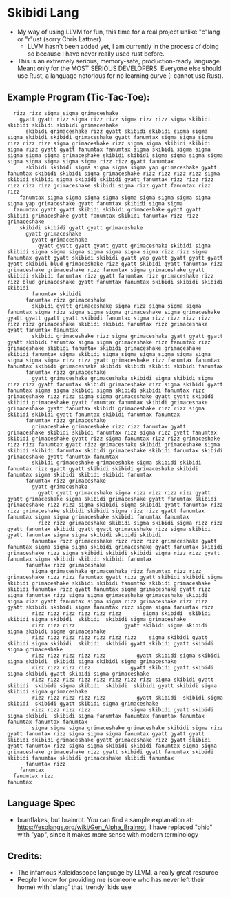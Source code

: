 # Skibidi Lang
- My way of using LLVM for fun, this time for a real project unlike "c"lang or "r"ust (sorry Chris Lattner)
  - LLVM hasn't been added yet, I am currently in the process of doing so because I have never really used rust before.
- This is an extremely serious, memory-safe, production-ready language. Meant only for the MOST SERIOUS DEVELOPERS. Everyone else should use Rust, a language notorious for no learning curve (I cannot use Rust).
## Example Program (Tic-Tac-Toe):
```gyatt gyatt gyatt skibidi gyatt gyatt gyatt skibidi skibidi skibidi skibidi gyatt skibidi gyatt skibidi gyatt skibidi skibidi skibidi skibidi skibidi gyatt gyatt skibidi skibidi skibidi skibidi skibidi skibidi skibidi skibidi skibidi skibidi skibidi skibidi skibidi skibidi skibidi skibidi skibidi skibidi sigma skibidi skibidi sigma sigma sigma sigma sigma sigma sigma sigma sigma sigma grimaceshake 
  rizz rizz sigma sigma grimaceshake 
    gyatt gyatt rizz sigma rizz rizz sigma rizz rizz sigma skibidi skibidi skibidi skibidi grimaceshake 
      skibidi grimaceshake rizz gyatt skibidi skibidi sigma sigma sigma skibidi skibidi grimaceshake gyatt fanumtax sigma sigma sigma rizz rizz rizz sigma grimaceshake rizz sigma sigma skibidi skibidi sigma rizz gyatt gyatt fanumtax fanumtax sigma skibidi sigma sigma sigma sigma sigma grimaceshake skibidi skibidi sigma sigma sigma sigma sigma sigma sigma sigma sigma rizz rizz gyatt fanumtax 
      skibidi skibidi sigma sigma sigma sigma yap grimaceshake gyatt fanumtax skibidi skibidi sigma grimaceshake rizz rizz rizz rizz sigma skibidi skibidi sigma skibidi skibidi gyatt fanumtax rizz rizz rizz rizz rizz rizz grimaceshake skibidi sigma rizz gyatt fanumtax rizz rizz 
    fanumtax sigma sigma sigma sigma sigma sigma sigma sigma sigma sigma yap grimaceshake gyatt fanumtax skibidi sigma sigma 
  fanumtax gyatt gyatt skibidi skibidi grimaceshake gyatt gyatt skibidi grimaceshake gyatt fanumtax skibidi fanumtax rizz rizz grimaceshake 
    skibidi skibidi gyatt gyatt grimaceshake 
      gyatt grimaceshake 
        gyatt grimaceshake 
          gyatt gyatt gyatt gyatt gyatt grimaceshake skibidi sigma skibidi sigma sigma sigma sigma sigma sigma sigma rizz rizz sigma fanumtax gyatt gyatt skibidi skibidi gyatt yap gyatt gyatt gyatt gyatt gyatt skibidi blud grimaceshake rizz gyatt skibidi gyatt fanumtax rizz grimaceshake grimaceshake rizz fanumtax sigma grimaceshake gyatt skibidi skibidi fanumtax rizz gyatt fanumtax rizz grimaceshake rizz rizz blud grimaceshake gyatt fanumtax fanumtax skibidi skibidi skibidi skibidi 
        fanumtax skibidi 
      fanumtax rizz grimaceshake 
        skibidi gyatt grimaceshake sigma rizz sigma sigma sigma fanumtax sigma rizz sigma sigma sigma grimaceshake sigma grimaceshake gyatt gyatt gyatt gyatt skibidi fanumtax sigma rizz rizz rizz rizz rizz rizz grimaceshake skibidi skibidi fanumtax rizz grimaceshake gyatt fanumtax fanumtax 
        skibidi grimaceshake rizz sigma grimaceshake gyatt gyatt gyatt gyatt skibidi fanumtax sigma sigma grimaceshake rizz fanumtax rizz grimaceshake skibidi fanumtax skibidi grimaceshake grimaceshake skibidi fanumtax sigma skibidi sigma sigma sigma sigma sigma sigma sigma sigma sigma rizz rizz gyatt grimaceshake rizz fanumtax fanumtax fanumtax skibidi grimaceshake skibidi skibidi skibidi skibidi fanumtax 
      fanumtax rizz grimaceshake 
        gyatt grimaceshake grimaceshake skibidi sigma skibidi sigma rizz rizz gyatt fanumtax skibidi grimaceshake rizz sigma skibidi gyatt fanumtax sigma sigma skibidi sigma skibidi skibidi fanumtax rizz grimaceshake rizz rizz sigma sigma grimaceshake gyatt gyatt skibidi skibidi grimaceshake gyatt fanumtax fanumtax skibidi grimaceshake grimaceshake gyatt fanumtax skibidi grimaceshake rizz rizz sigma skibidi skibidi gyatt fanumtax skibidi fanumtax fanumtax 
      fanumtax rizz grimaceshake 
        grimaceshake grimaceshake rizz rizz fanumtax gyatt grimaceshake skibidi skibidi fanumtax rizz sigma rizz gyatt fanumtax skibidi grimaceshake gyatt rizz sigma fanumtax rizz rizz grimaceshake rizz rizz fanumtax gyatt rizz grimaceshake skibidi grimaceshake sigma skibidi skibidi fanumtax skibidi grimaceshake skibidi fanumtax skibidi grimaceshake gyatt fanumtax fanumtax 
        skibidi grimaceshake grimaceshake sigma skibidi skibidi fanumtax rizz gyatt gyatt skibidi skibidi grimaceshake skibidi fanumtax sigma skibidi skibidi skibidi fanumtax 
      fanumtax rizz grimaceshake 
        gyatt grimaceshake 
          gyatt gyatt grimaceshake sigma rizz rizz rizz rizz gyatt gyatt grimaceshake sigma skibidi grimaceshake gyatt fanumtax skibidi grimaceshake rizz rizz sigma skibidi sigma skibidi gyatt fanumtax rizz rizz grimaceshake skibidi skibidi sigma rizz rizz gyatt fanumtax fanumtax sigma sigma grimaceshake skibidi fanumtax fanumtax 
          rizz rizz grimaceshake skibidi sigma skibidi sigma rizz rizz gyatt fanumtax skibidi gyatt gyatt grimaceshake rizz sigma skibidi gyatt fanumtax sigma sigma skibidi skibidi skibidi 
        fanumtax rizz grimaceshake rizz rizz rizz grimaceshake gyatt fanumtax sigma sigma sigma skibidi grimaceshake gyatt fanumtax skibidi grimaceshake rizz sigma skibidi skibidi skibidi sigma rizz rizz gyatt fanumtax sigma skibidi skibidi skibidi fanumtax 
      fanumtax rizz grimaceshake 
        sigma grimaceshake grimaceshake rizz fanumtax rizz rizz grimaceshake rizz rizz fanumtax gyatt rizz gyatt skibidi skibidi sigma skibidi grimaceshake skibidi skibidi fanumtax skibidi grimaceshake skibidi fanumtax rizz gyatt fanumtax sigma grimaceshake gyatt rizz sigma fanumtax rizz sigma sigma grimaceshake grimaceshake skibidi sigma rizz gyatt fanumtax sigma sigma rizz grimaceshake rizz rizz gyatt skibidi skibidi sigma fanumtax rizz sigma sigma fanumtax rizz 
        rizz rizz rizz rizz rizz rizz       sigma skibidi  skibidi  skibidi sigma skibidi  skibidi  skibidi sigma grimaceshake 
        rizz rizz rizz                gyatt skibidi sigma skibidi sigma skibidi sigma grimaceshake 
        rizz rizz rizz rizz rizz rizz rizz    sigma skibidi gyatt skibidi sigma skibidi  skibidi  skibidi gyatt skibidi gyatt skibidi sigma grimaceshake 
        rizz rizz rizz rizz rizz          gyatt skibidi sigma skibidi sigma skibidi  skibidi sigma skibidi sigma grimaceshake 
        rizz rizz rizz rizz             gyatt skibidi gyatt skibidi sigma skibidi gyatt skibidi sigma grimaceshake 
        rizz rizz rizz rizz rizz rizz rizz rizz sigma skibidi gyatt skibidi  skibidi sigma skibidi  skibidi  skibidi gyatt skibidi sigma skibidi sigma grimaceshake 
        rizz rizz rizz rizz rizz          gyatt skibidi  skibidi sigma skibidi  skibidi gyatt skibidi sigma grimaceshake 
        rizz rizz rizz rizz             sigma skibidi gyatt skibidi sigma skibidi  skibidi sigma fanumtax fanumtax fanumtax fanumtax fanumtax fanumtax fanumtax 
        sigma sigma sigma grimaceshake grimaceshake skibidi sigma rizz gyatt fanumtax rizz sigma sigma sigma fanumtax gyatt gyatt gyatt skibidi skibidi grimaceshake gyatt grimaceshake rizz gyatt skibidi gyatt fanumtax rizz sigma sigma skibidi skibidi fanumtax sigma sigma grimaceshake grimaceshake rizz gyatt skibidi gyatt fanumtax skibidi skibidi fanumtax skibidi grimaceshake skibidi fanumtax 
      fanumtax rizz 
    fanumtax 
  fanumtax rizz 
fanumtax 
```

## Language Spec
- branflakes, but brainrot. You can find a sample explanation at: https://esolangs.org/wiki/Gen_Alpha_Brainrot. I have replaced "ohio" with "yap", since it makes more sense with modern terminology
## Credits:
- The infamous Kaleidascope language by LLVM, a really great resource
- People I know for providing me (someone who has never left their home) with 'slang' that 'trendy' kids use
